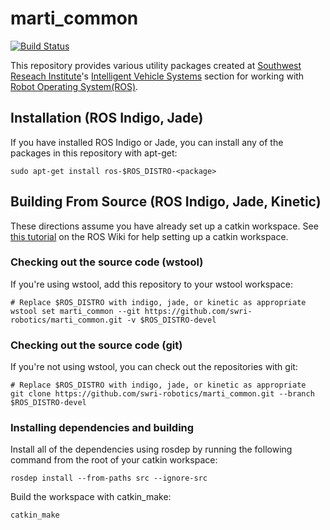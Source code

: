 marti_common
==============

[![Build Status](https://travis-ci.org/swri-robotics/marti_common.svg?branch=kinetic-devel)](https://travis-ci.org/swri-robotics/marti_common)

This repository provides various utility packages created at [Southwest Reseach Institute](http://www.swri.org)'s [Intelligent Vehicle Systems](http://www.swri.org/4org/d10/isd/ivs/default.htm) section for working with [Robot Operating System(ROS)](http://www.ros.org).

## Installation (ROS Indigo, Jade)

If you have installed ROS Indigo or Jade, you can install any of the packages in this repository with apt-get:

    sudo apt-get install ros-$ROS_DISTRO-<package>

Building From Source (ROS Indigo, Jade, Kinetic)
------------

These directions assume you have already set up a catkin workspace. See [this tutorial](http://wiki.ros.org/catkin/Tutorials/create_a_workspace) on the ROS Wiki for help setting up a catkin workspace.

### Checking out the source code (wstool)

If you're using wstool, add this repository to your wstool workspace:

    # Replace $ROS_DISTRO with indigo, jade, or kinetic as appropriate
    wstool set marti_common --git https://github.com/swri-robotics/marti_common.git -v $ROS_DISTRO-devel

### Checking out the source code (git)

If you're not using wstool, you can check out the repositories with git:

    # Replace $ROS_DISTRO with indigo, jade, or kinetic as appropriate
    git clone https://github.com/swri-robotics/marti_common.git --branch $ROS_DISTRO-devel

### Installing dependencies and building

Install all of the dependencies using rosdep by running the following command from the root of your catkin workspace:

    rosdep install --from-paths src --ignore-src

Build the workspace with catkin_make:

    catkin_make
